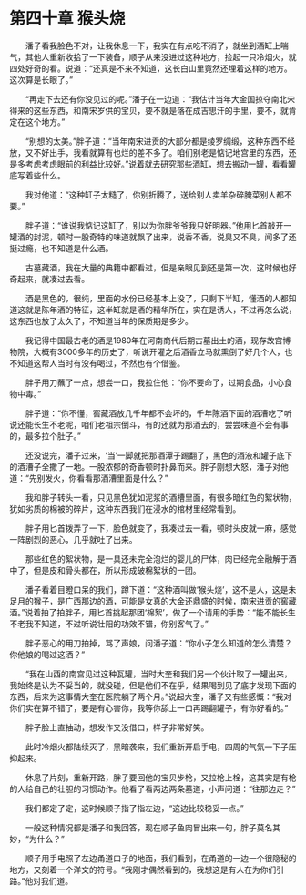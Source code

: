 # 第四十章 猴头烧


　　潘子看我脸色不对，让我休息一下，我实在有点吃不消了，就坐到酒缸上喘气，其他人重新收拾了一下装备，顺子从来没进过这种地方，捡起一只冷烟火，就四处好奇的看。说道：“还真是不来不知道，这长白山里竟然还埋着这样的地方。这次算是长眼了。” 

　　“再走下去还有你没见过的呢。”潘子在一边道：“我估计当年大金国掠夺南北宋得来的这些东西，和南宋岁供的宝贝，要不就是落在成吉思汗的手里，要不，就肯定在这个地方。” 

　　“别想的太美。”胖子道：“当年南宋进贡的大部分都是绫罗绸缎，这种东西不经放，又不好出手，我看就算有也烂的差不多了。咱们别老是惦记地宫里的东西，还是多考虑考虑眼前的利益比较好。”说着就去研究那些酒缸，想去搬动一罐，看看罐底写着些什么。 

　　我对他道：“这种缸子太糙了，你别折腾了，送给别人卖羊杂碎腌菜别人都不要。” 

　　胖子道：“谁说我惦记这缸了，别以为你胖爷爷我只好明器。”他用匕首敲开一罐酒的封泥，顿时一股奇特的味道就飘了出来，说香不香，说臭又不臭，闻多了还挺过瘾，也不知道是什么酒。 

　　古墓藏酒，我在大量的典籍中都看过，但是亲眼见到还是第一次，这时候也好奇起来，就凑过去看。 

　　酒是黑色的，很纯，里面的水份已经基本上没了，只剩下半缸，懂酒的人都知道这就是陈年酒的特征，这半缸就是酒的精华所在，实在是诱人，不过再怎么说，这东西也放了太久了，不知道当年的保质期是多少。 

　　我记得中国最古老的酒是1980年在河南商代后期古墓出土的酒，现存故宫博物院，大概有3000多年的历史了，听说开灌之后酒香立马就熏倒了好几个人，也不知道这帮人当时有没有喝过，不然也有个借鉴。 

　　胖子用刀蘸了一点，想尝一口，我拉住他：“你不要命了，过期食品，小心食物中毒。” 

　　胖子道：“你不懂，窖藏酒放几千年都不会坏的，千年陈酒下面的酒漕吃了听说还能长生不老呢，咱们老祖宗倒斗，有的还就为那酒去的，尝尝味道不会有事的，最多拉个肚子。” 

　　还没说完，潘子过来，‘当’一脚就把那酒潭子踢翻了，黑色的酒液和罐子底下的酒漕子全撒了一地。一股浓郁的奇香顿时扑鼻而来。胖子刚想大怒，潘子对他道：“先别发火，你看看那酒漕里面是什么？” 

　　我和胖子转头一看，只见黑色犹如泥浆的酒槽里面，有很多暗红色的絮状物，犹如劣质的棉被的碎片，这种东西我们在浸水的棺材里经常看到。 

　　胖子用匕首拨弄了一下，脸色就变了，我凑过去一看，顿时头皮就一麻，感觉一阵剧烈的恶心，几乎就吐了出来。 

　　那些红色的絮状物，是一具还未完全泡烂的婴儿的尸体，肉已经完全融解于酒中了，但是皮和骨头都在，所以形成破棉絮状的一团。 

　　潘子看着目瞪口呆的我们，蹲下道：“这种酒叫做‘猴头烧’，这不是人，这是未足月的猴子，是广西那边的酒，可能是女真的大金还鼎盛的时候，南宋进贡的窖藏酒。”说着拍了拍胖子，用匕首挑起那团‘棉絮’，做了一个请用的手势：“能不能长生不老我不知道，不过听说壮阳的功效不错，你别客气了。” 

　　胖子恶心的用刀拍掉，骂了声娘，问潘子道：“你小子怎么知道的怎么清楚？你他娘的喝过这酒？” 

　　“我在山西的南宫见过这种瓦罐，当时大奎和我们另一个伙计取了一罐出来，我始终是认为不妥当的，就没碰，但是他们不在乎，结果喝到见了底才发现下面的东西，后来为这事情大奎在医院躺了两个月。”说起大奎，潘子又有些感慨：“我对你们实在算不错了，要是有心害你，我等你舔上一口再踢翻罐子，有你好看的。” 

　　胖子脸上直抽动，想发作又没借口，样子非常好笑。 

　　此时冷烟火都陆续灭了，黑暗袭来，我们重新开启手电，四周的气氛一下子压抑起来。 

　　休息了片刻，重新开路，胖子要回他的宝贝步枪，又拉枪上栓，这其实是有枪的人给自己的壮胆的习惯动作。他看了看两边两条墓道，小声问道：“往那边走？” 

　　我们都定了定，这时候顺子指了指左边，“这边比较稳妥一点。” 

　　一般这种情况都是潘子和我回答，现在顺子鱼肉冒出来一句，胖子莫名其妙，“为什么？”  

　　顺子用手电照了左边甬道口子的地面，我们看到，在甬道的一边一个很隐秘的地方，又刻着一个洋文的符号。“我刚才偶然看到的，我想这是有人在为你们引路。”他对我们道。 

